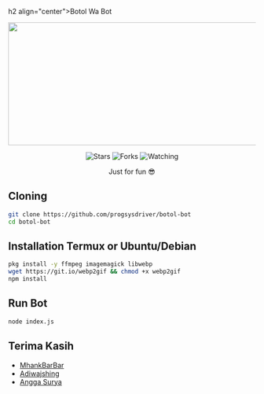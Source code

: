 h2 align="center">Botol Wa Bot</h2>
<p align="center">
<img src="https://telegra.ph/file/5b3fd9af601cc44918601.jpg" width="550" height="250"/>
</p>
<p align="center">
<img title="Stars" src="https://img.shields.io/github/stars/progsysdriver/botol-bot?label=Stars&color=magenta&style=flat-square">
<img title="Forks" src="https://img.shields.io/github/forks/progsysdriver/botol-bot?label=Forks&color=brickred&style=flat-square">
<img title="Watching" src="https://img.shields.io/github/watchers/progsysdriver/botol-bot?label=Watchers&color=red&style=flat-square">
</p>

<p align="center">
Just for fun 😎
</p>

## Cloning
```sh
git clone https://github.com/progsysdriver/botol-bot
cd botol-bot
```

## Installation Termux or Ubuntu/Debian

```sh
pkg install -y ffmpeg imagemagick libwebp
wget https://git.io/webp2gif && chmod +x webp2gif
npm install
```

## Run Bot
```sh
node index.js
```

## Terima Kasih
- [MhankBarBar](https://github.com/github.com/MhankBarBar)
- [Adiwajshing](https://github.com/adiwajshing)
- [Angga Surya](https://github.co./suryapardana)